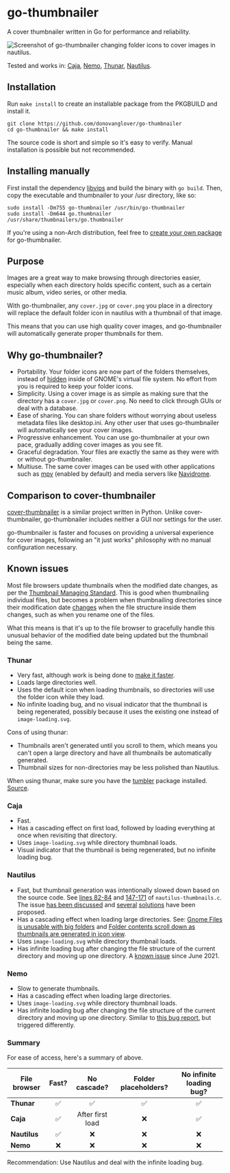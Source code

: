 # go-thumbnailer

A cover thumbnailer written in Go for performance and reliability.

![Screenshot of go-thumbnailer changing folder icons to cover images in nautilus.](example.png)

Tested and works in: [Caja](https://github.com/mate-desktop/caja), [Nemo](https://github.com/linuxmint/nemo), [Thunar](https://github.com/xfce-mirror/thunar), [Nautilus](https://github.com/GNOME/nautilus).

## Installation

Run `make install` to create an installable package from the PKGBUILD and install it.

```fish
git clone https://github.com/donovanglover/go-thumbnailer
cd go-thumbnailer && make install
```

The source code is short and simple so it's easy to verify. Manual installation is possible but not recommended.

## Installing manually

First install the dependency [libvips](https://github.com/libvips/libvips) and build the binary with `go build`. Then, copy the executable and thumbnailer to your /usr directory, like so:

```fish
sudo install -Dm755 go-thumbnailer /usr/bin/go-thumbnailer
sudo install -Dm644 go.thumbnailer /usr/share/thumbnailers/go.thumbnailer
```

If you're using a non-Arch distribution, feel free to [create your own package](https://wiki.archlinux.org/title/Creating_packages_for_other_distributions) for go-thumbnailer.

## Purpose

Images are a great way to make browsing through directories easier, especially when each directory holds specific content, such as a certain music album, video series, or other media.

With go-thumbnailer, any `cover.jpg` or `cover.png` you place in a directory will replace the default folder icon in nautilus with a thumbnail of that image.

This means that you can use high quality cover images, and go-thumbnailer will automatically generate proper thumbnails for them.

## Why go-thumbnailer?

- Portability. Your folder icons are now part of the folders themselves, instead of [hidden](https://askubuntu.com/questions/153575/where-does-gnome-nautilus-store-directory-icons) inside of GNOME's virtual file system. No effort from you is required to keep your folder icons.
- Simplicity. Using a cover image is as simple as making sure that the directory has a `cover.jpg` or `cover.png`. No need to click through GUIs or deal with a database.
- Ease of sharing. You can share folders without worrying about useless metadata files like desktop.ini. Any other user that uses go-thumbnailer will automatically see your cover images.
- Progressive enhancement. You can use go-thumbnailer at your own pace, gradually adding cover images as you see fit.
- Graceful degradation. Your files are exactly the same as they were with or without go-thumbnailer.
- Multiuse. The same cover images can be used with other applications such as [mpv](https://github.com/mpv-player/mpv) (enabled by default) and media servers like [Navidrome](https://github.com/navidrome/navidrome).

## Comparison to cover-thumbnailer

[cover-thumbnailer](https://github.com/flozz/cover-thumbnailer) is a similar project written in Python. Unlike cover-thumbnailer, go-thumbnailer includes neither a GUI nor settings for the user.

go-thumbnailer is faster and focuses on providing a universal experience for cover images, following an "it just works" philosophy with no manual configuration necessary.

## Known issues

Most file browsers update thumbnails when the modified date changes, as per the [Thumbnail Managing Standard](https://specifications.freedesktop.org/thumbnail-spec/thumbnail-spec-latest.html#MODIFICATIONS). This is good when thumbnailing individual files, but becomes a problem when thumbnailing directories since their modification date [changes](https://stackoverflow.com/questions/3620684/directory-last-modified-date/3620704#3620704) when the file structure inside them changes, such as when you rename one of the files.

What this means is that it's up to the file browser to gracefully handle this unusual behavior of the modified date being updated but the thumbnail being the same.

### Thunar

- Very fast, although work is being done to [make it faster](https://gitlab.xfce.org/xfce/tumbler/-/issues/1).
- Loads large directories well.
- Uses the default icon when loading thumbnails, so directories will use the folder icon while they load.
- No infinite loading bug, and no visual indicator that the thumbnail is being regenerated, possibly because it uses the existing one instead of `image-loading.svg`.

Cons of using thunar:

- Thumbnails aren't generated until you scroll to them, which means you can't open a large directory and have all thumbnails be automatically generated.
- Thumbnail sizes for non-directories may be less polished than Nautilus.

When using thunar, make sure you have the [tumbler](https://gitlab.xfce.org/xfce/tumbler) package installed. [Source](https://superuser.com/questions/258633/why-is-thunar-not-creating-and-showing-thumbnails-of-images/259471#259471).

### Caja

- Fast.
- Has a cascading effect on first load, followed by loading everything at once when revisiting that directory.
- Uses `image-loading.svg` while directory thumbnail loads.
- Visual indicator that the thumbnail is being regenerated, but no infinite loading bug.

### Nautilus

- Fast, but thumbnail generation was intentionally slowed down based on the source code. See [lines 82-84](https://gitlab.gnome.org/GNOME/nautilus/-/blob/794931998cb27b7ca94651c72300a5ed167a8951/src/nautilus-thumbnails.c#L82-84) and [147-171](https://gitlab.gnome.org/GNOME/nautilus/-/blob/794931998cb27b7ca94651c72300a5ed167a8951/src/nautilus-thumbnails.c#L147-171) of `nautilus-thumbnails.c`. The issue [has been discussed](https://gitlab.gnome.org/GNOME/nautilus/-/issues/856) and [several](https://gitlab.gnome.org/GNOME/nautilus/-/merge_requests/660) [solutions](https://gitlab.gnome.org/GNOME/nautilus/-/merge_requests/700) have been proposed.
- Has a cascading effect when loading large directories. See: [Gnome Files is unusable with big folders](https://gitlab.gnome.org/GNOME/nautilus/-/issues/1967) and [Folder contents scroll down as thumbnails are generated in icon view](https://gitlab.gnome.org/GNOME/nautilus/-/issues/1720).
- Uses `image-loading.svg` while directory thumbnail loads.
- Has infinite loading bug after changing the file structure of the current directory and moving up one directory. A [known issue](https://gitlab.gnome.org/GNOME/nautilus/-/issues/1887) since June 2021.

### Nemo

- Slow to generate thumbnails.
- Has a cascading effect when loading large directories.
- Uses `image-loading.svg` while directory thumbnail loads.
- Has infinite loading bug after changing the file structure of the current directory and moving up one directory. Similar to [this bug report](https://github.com/linuxmint/nemo/issues/2736), but triggered differently.

### Summary

For ease of access, here's a summary of above.

| File browser | Fast? | No cascade?  | Folder placeholders? | No infinite loading bug? |
| --- | :---: | :---: | :---: | :---: |
| **Thunar** | :white_check_mark: | :white_check_mark: | :white_check_mark: | :white_check_mark: |
| **Caja** | :white_check_mark: | After first load | :x: | :white_check_mark: |
| **Nautilus** | :white_check_mark: | :x: | :x: | :x: |
| **Nemo** | :x: | :x: | :x: | :x: |

Recommendation: Use Nautilus and deal with the infinite loading bug.
